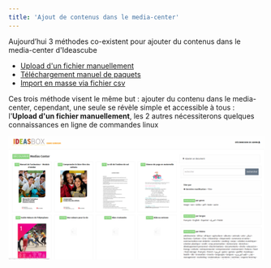 ```yaml
---
title: 'Ajout de contenus dans le media-center'
---
```


Aujourd’hui 3 méthodes co-existent pour ajouter du contenus dans le media-center d'Ideascube

* [Upload d'un fichier manuellement](media-center/)
* [Téléchargement manuel de paquets](telechargement-manuel-de-paquet/)
* [Import en masse via fichier csv](import-csv/)

Ces trois méthode visent le même but : ajouter du contenu dans le media-center, cependant, une seule se révèle simple et accessible à tous : l'**Upload d'un fichier manuellement**, les 2 autres nécessiterons quelques connaissances en ligne de commandes linux

![](Capture%20du%202018-03-13%2023-20-04.png)